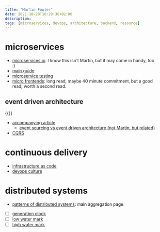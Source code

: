 ```yaml
---
title: "Martin Fowler"
date: 2021-10-28T10:29:36+02:00
description: 
tags: [microservices, devops, architecture, backend, resource]
---
```


# microservices
- [microservices.io](https://microservices.io/): I know this isn't Martin, but it may come in handy, too :)
- [main guide](https://martinfowler.com/microservices/)
- [microservice testing](https://martinfowler.com/articles/microservice-testing/)
- [micro frontends](https://martinfowler.com/articles/micro-frontends.html): long read, maybe 40 minute commitment, but a good read, worth a second read.
## event driven architecture
{{<youtube STKCRSUsyP0>}}
- [accompanying article](https://www.martinfowler.com/articles/201701-event-driven.html)
  - [event sourcing vs event driven architecture (not Martin, but related)](https://codeopinion.com/event-sourcing-vs-event-driven-architecture/)
- [CQRS](https://www.martinfowler.com/bliki/CQRS.html)


# continuous delivery
- [infrastructure as code](https://martinfowler.com/bliki/InfrastructureAsCode.html)
- [devops culture](https://martinfowler.com/bliki/DevOpsCulture.html)

# distributed systems
- [patterns of distributed systems](https://martinfowler.com/articles/patterns-of-distributed-systems/?utm_source=pocket_mylist): main aggregation page. 
- [ ] [generation clock](https://martinfowler.com/articles/patterns-of-distributed-systems/generation.html)
- [ ] [low water mark](https://martinfowler.com/articles/patterns-of-distributed-systems/low-watermark.html)
- [ ] [high water mark](https://martinfowler.com/articles/patterns-of-distributed-systems/high-watermark.html)
